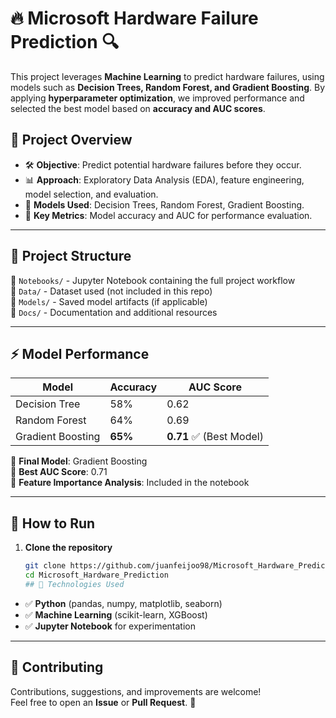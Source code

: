 # 🔥 Microsoft Hardware Failure Prediction 🔍

This project leverages **Machine Learning** to predict hardware failures, using models such as **Decision Trees, Random Forest, and Gradient Boosting**. By applying **hyperparameter optimization**, we improved performance and selected the best model based on **accuracy and AUC scores**.

## 📌 Project Overview

- 🛠 **Objective**: Predict potential hardware failures before they occur.
- 📊 **Approach**: Exploratory Data Analysis (EDA), feature engineering, model selection, and evaluation.
- 🚀 **Models Used**: Decision Trees, Random Forest, Gradient Boosting.
- 🎯 **Key Metrics**: Model accuracy and AUC for performance evaluation.

---

## 📂 Project Structure

📁 `Notebooks/` - Jupyter Notebook containing the full project workflow  
📁 `Data/` - Dataset used (not included in this repo)  
📁 `Models/` - Saved model artifacts (if applicable)  
📁 `Docs/` - Documentation and additional resources  

---

## ⚡ Model Performance

| Model              | Accuracy | AUC Score |
|-------------------|----------|-----------|
| Decision Tree    | 58%      | 0.62      |
| Random Forest    | 64%      | 0.69      |
| Gradient Boosting | **65%**  | **0.71**  ✅ (Best Model)

🔹 **Final Model**: Gradient Boosting  
🔹 **Best AUC Score**: 0.71  
🔹 **Feature Importance Analysis**: Included in the notebook

---

## 🚀 How to Run

1. **Clone the repository**  
   ```bash
   git clone https://github.com/juanfeijoo98/Microsoft_Hardware_Prediction.git
   cd Microsoft_Hardware_Prediction
   ## 📌 Technologies Used

- ✅ **Python** (pandas, numpy, matplotlib, seaborn)
- ✅ **Machine Learning** (scikit-learn, XGBoost)
- ✅ **Jupyter Notebook** for experimentation

---

## 🤝 Contributing

Contributions, suggestions, and improvements are welcome!  
Feel free to open an **Issue** or **Pull Request**. 🚀
